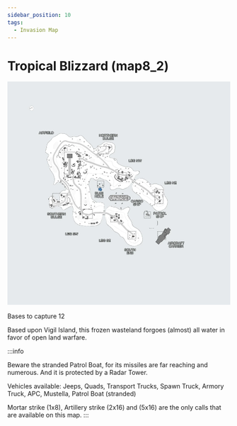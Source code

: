 ```yaml
---
sidebar_position: 10
tags:
  - Invasion Map
---
```

# Tropical Blizzard (map8_2)

![](./img/Map8blabels.webp)

Bases to capture	12

Based upon Vigil Island, this frozen wasteland forgoes (almost) all water in favor of open land warfare.



:::info

Beware the stranded Patrol Boat, for its missiles are far reaching and numerous. And it is protected by a Radar Tower.

Vehicles available: Jeeps, Quads, Transport Trucks, Spawn Truck, Armory Truck, APC, Mustella, Patrol Boat (stranded)

Mortar strike (1x8), Artillery strike (2x16) and (5x16) are the only calls that are available on this map.
:::